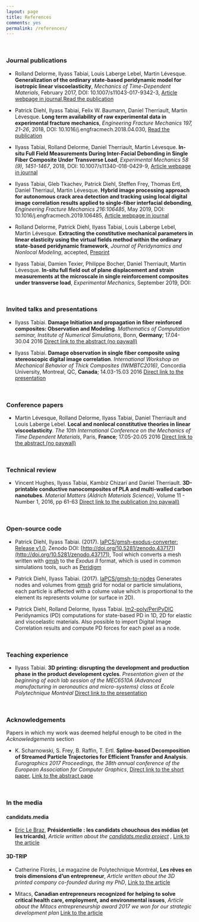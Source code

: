```yaml
---
layout: page
title: References
comments: yes
permalink: /references/
---
```


<br />

### Journal publications

* Rolland Delorme, Ilyass Tabiai, Louis Laberge Lebel, Martin Lévesque. **Generalization of the ordinary state-based peridynamic model for isotropic linear viscoelasticity**, *Mechanics of Time-Dependent Materials*, February 2017, DOI: 10.1007/s11043-017-9342-3, [Article webpage in journal](https://link.springer.com/article/10.1007%2Fs11043-017-9342-3),[Read the publication](http://www.readcube.com/articles/10.1007/s11043-017-9342-3?author_access_token=xf0R8CYiY9KB4sW_ByPZvPe4RwlQNchNByi7wbcMAY6-bLxD_9ghj0fOr6l6AFSVJ3mzfD85uyM5EDMxDyd21nOL1xSBa8lJIfz-vCJSGBhwo6Iv_PIN6y_PedF_JUgyUD0KqCDguGNJGPA4heJk6g%3D%3D)

* Patrick Diehl, Ilyass Tabiai, Felix W. Baumann, Daniel Therriault, Martin Lévesque. **Long term availability of raw experimental data in experimental fracture mechanics**, *Engineering Fracture Mechanics 197, 21-26*, 2018, DOI: 10.1016/j.engfracmech.2018.04.030, [Read the publication](https://arxiv.org/abs/1803.07622)

* Ilyass Tabiai, Rolland Delorme, Daniel Therriault, Martin Lévesque. **In-situ Full Field Measurements During Inter-Facial Debonding in Single Fiber Composite Under Transverse Load**, *Experimental Mechanics 58 (9), 1451-1467*, 2018, DOI: 10.1007/s11340-018-0429-9, [Article webpage in journal](https://link.springer.com/article/10.1007/s11340-018-0429-9)

* Ilyass Tabiai, Gleb Tkachev, Patrick Diehl, Steffen Frey, Thomas Ertl, Daniel Therriaul, Martin Lévesque. **Hybrid image processing approach for autonomous crack area detection and tracking using local digital image correlation results applied to single-fiber interfacial debonding**, *Engineering Fracture Mechanics 216:106485*, May 2019, DOI: 10.1016/j.engfracmech.2019.106485, [Article webpage in journal](https://linkinghub.elsevier.com/retrieve/pii/S0013794418312530)

* Rolland Delorme, Patrick Diehl, Ilyass Tabiai, Louis Laberge Lebel, Martin Lévesque. **Extracting the constitutive mechanical parameters in linear elasticity using the virtual fields method within the ordinary state-based peridynamic framework**, *Journal of Peridynamics and Nonlocal Modeling*, accepted, [Preprint](https://engrxiv.org/uv8m7)

* Ilyass Tabiai, Damien Texier, Philippe Bocher, Daniel Therriault, Martin Lévesque. **In-situ full field out of plane displacement and strain measurements at the microscale in single reinforcement composites under transverse load**, *Experimental Mechanics*, September 2019, DOI: [](10.1007/s11340-019-00541-z)

<br />

### Invited talks and presentations

* Ilyass Tabiai. **Damage Initiation and propagation in fiber reinforced composites: Observation and Modeling**. *Mathematics of Computation seminar, Institute of Numerical Simulations*, Bonn, __Germany__; 17.04-30.04 2016 [Direct link to the abstract (no paywall)](http://ullrich.ins.uni-bonn.de/seminar/past/tabiai.pdf)

* Ilyass Tabiai. **Damage observation in single fiber composite using stereoscopic digital image correlation**. *International Workshop on Mechanical Behavior of Thick Composites (IWMBTC2016)*, Concordia University, Montreal, QC, __Canada__; 14.03-15.03 2016 [Direct link to the presentation](https://www.researchgate.net/publication/309788559_Damage_observation_in_single_fiber_composite_using_stereoscopic_digital_image_correlation)

<br />

### Conference papers

* Martin Lévesque, Rolland Delorme, Ilyass Tabiai, Daniel Therriault and Louis Laberge Lebel. **Local and nonlocal constitutive theories in linear viscoelasticity**. *The 10th International Conference on the Mechanics of Time Dependent Materials*, Paris, __France__; 17.05-20.05 2016 [Direct link to the abstract (no paywall)](https://www.researchgate.net/publication/293174022_Local_and_nonlocal_constitutive_theories_in_linear_viscoelasticity)

<br />

### Technical review

* Vincent Hughes, Ilyass Tabiai, Kambiz Chizari and Daniel Therriault. **3D-printable conductive nanocomposites of PLA and multi-walled carbon nanotubes**. *Material Matters (Aldrich Materials Science)*, Volume 11 - Number 1, 2016, pp 61-63 [Direct link to the publication (no paywall)](https://www.researchgate.net/publication/308137331_3D_printable_conductive_nanocomposites_of_PLA_and_multi-walled_carbon_nanotubes)

<br />

### Open-source code

* Patrick Diehl, Ilyass Tabiai. (2017). [IaPCS/gmsh-exodus-converter: Release v1.0](https://github.com/IaPCS/gmsh-exodus-converter), Zenodo DOI: [http://doi.org/10.5281/zenodo.437171](http://doi.org/10.5281/zenodo.437171),
Tool which converts a mesh written with [gmsh](http://gmsh.info/) to the _Exodus II_ format, which is used in common simulations tools, such as [Peridigm](https://peridigm.sandia.gov/)

* Patrick Diehl, Ilyass Tabiai. (2017). [IaPCS/gmsh-to-nodes](https://github.com/IaPCS/gmsh-to-nodes)
Generates nodes and volumes from [gmsh](http://gmsh.info/) grid for nodal or particle simulations, each particle is affected with a colume value which is proportional to the element its represents volume (or surface in 2D).

* Patrick Diehl, Rolland Delorme, Ilyass Tabiai. [lm2-poly/PeriPyDIC](https://lm2-poly.github.io/PeriPyDIC/)
Peridynamics (PD) computations for state-based PD in 1D, 2D for elastic and viscoelastic materials. Also possible to import Digital Image Correlation results and compute PD forces for each pixel as a node.

<br />

### Teaching experience

* Ilyass Tabiai. **3D printing: disrupting the development and production phase in the product development cycles**. *Presentation given at the beginning of each lab session of the MEC6510A (Advanced manufacturing in aeronautics and micro-systems) class at École Polytechnique Montréal* [Direct link to the presentation](http://www.slideshare.net/IlyassTabiai/3d-printing-disrupting-the-development-and-production-phase-in-the-product-development-cycles)

<br />

### Acknowledgements

Papers in which my work was deemed helpful enough to be cited in the *Acknowledgements* section

* K. Scharnowski, S. Frey, B. Raffin, T. Ertl. **Spline-based Decomposition of Streamed Particle Trajectories for Efficient Transfer and Analysis**. *Eurographics 2017 Proceedings, the 38th annual conference of the European Association for Computer Graphics*, [Direct link to the short paper](http://www.vis.uni-stuttgart.de/~freysn/share/egs17_trajcomp.pdf), [Link to the abstract page](http://liris.cnrs.fr/eg2017/index.php/short-paper-program/#content_3-2)


<br />

### In the media



#### candidats.media
* [Eric Le Braz](https://www.7x7.press/users/607), **Présidentielle : les candidats chouchous des médias (et les tricards)**, *Article written about the [candidats.media project](https://candidats.media/)* , [Link to the article](https://www.7x7.press/presidentielle-les-candidats-chouchous-des-medias-et-les-tricards)


#### 3D-TRIP
* Catherine Florès, Le magazine de Polytechnique Montréal, **Les rêves en trois dimensions d’un entrepreneur**, *Article written about the 3D printed company co-founded during my PhD*, [Link to the article](http://www.polymtl.ca/carrefour-actualite/magazine-poly/les-reves-en-trois-dimensions-dun-entrepreneur)

* Mitacs, **Canadian entrepreneurs recognized for helping to solve critical health care, employment, and environmental issues**, *Article about the Mitacs entrepreneurship award 2017 we won for our strategic development plan* [Link to the article](http://www.mitacs.ca/en/newsroom/news-release/canadian-entrepreneurs-recognized-helping-solve-critical-health-care)
